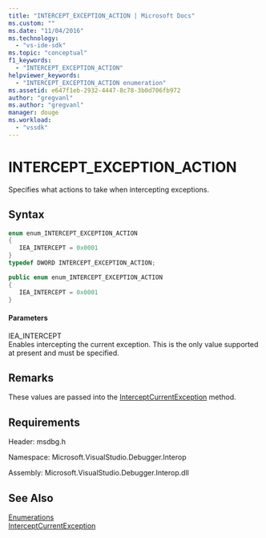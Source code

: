 ```yaml
---
title: "INTERCEPT_EXCEPTION_ACTION | Microsoft Docs"
ms.custom: ""
ms.date: "11/04/2016"
ms.technology: 
  - "vs-ide-sdk"
ms.topic: "conceptual"
f1_keywords: 
  - "INTERCEPT_EXCEPTION_ACTION"
helpviewer_keywords: 
  - "INTERCEPT_EXCEPTION_ACTION enumeration"
ms.assetid: e647f1eb-2932-4447-8c78-3b0d706fb972
author: "gregvanl"
ms.author: "gregvanl"
manager: douge
ms.workload: 
  - "vssdk"
---
```

# INTERCEPT_EXCEPTION_ACTION
Specifies what actions to take when intercepting exceptions.  
  
## Syntax  
  
```cpp  
enum enum_INTERCEPT_EXCEPTION_ACTION  
{  
   IEA_INTERCEPT = 0x0001  
}  
typedef DWORD INTERCEPT_EXCEPTION_ACTION;  
```  
  
```csharp  
public enum enum_INTERCEPT_EXCEPTION_ACTION  
{  
   IEA_INTERCEPT = 0x0001  
}  
```  
  
#### Parameters  
 IEA_INTERCEPT  
 Enables intercepting the current exception. This is the only value supported at present and must be specified.  
  
## Remarks  
 These values are passed into the [InterceptCurrentException](../../../extensibility/debugger/reference/idebugstackframe3-interceptcurrentexception.md) method.  
  
## Requirements  
 Header: msdbg.h  
  
 Namespace: Microsoft.VisualStudio.Debugger.Interop  
  
 Assembly: Microsoft.VisualStudio.Debugger.Interop.dll  
  
## See Also  
 [Enumerations](../../../extensibility/debugger/reference/enumerations-visual-studio-debugging.md)   
 [InterceptCurrentException](../../../extensibility/debugger/reference/idebugstackframe3-interceptcurrentexception.md)